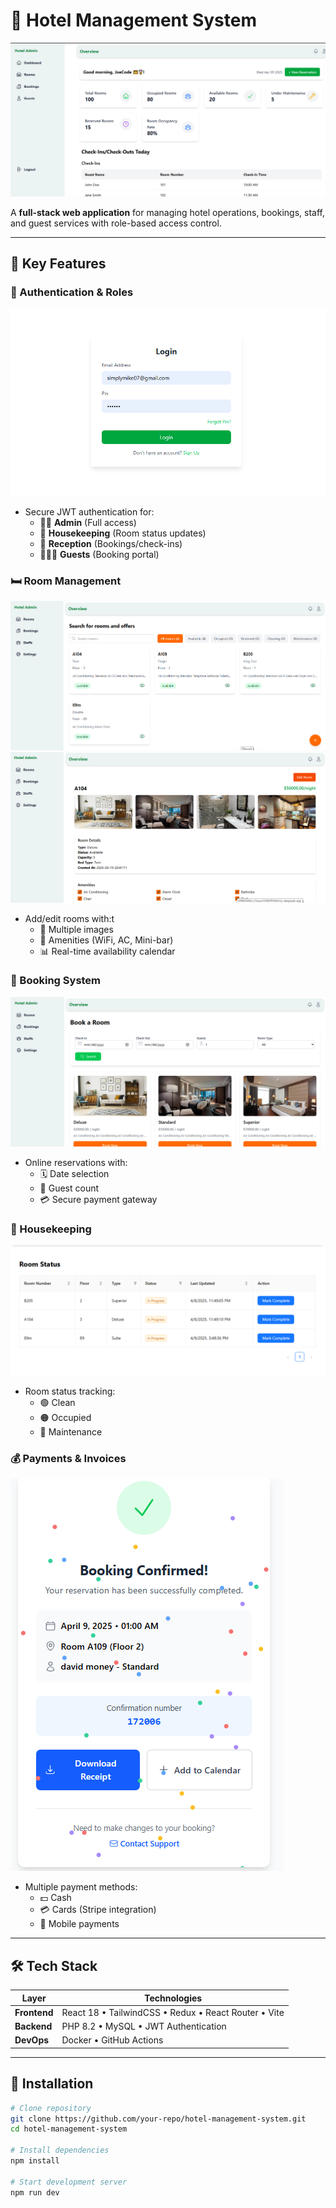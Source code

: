# 🏨 Hotel Management System

![Hotel Management Dashboard](./readme_img/DASHBOARD.png)

A **full-stack web application** for managing hotel operations, bookings, staff, and guest services with role-based access control.

---

## 🌟 Key Features
### 🔐 Authentication & Roles
![Login Page](./readme_img/login.png)
- Secure JWT authentication for:
  - 🧑‍💼 **Admin** (Full access)
  - 🧹 **Housekeeping** (Room status updates)
  - 🏨 **Reception** (Bookings/check-ins)
  - 👨‍👩‍👦 **Guests** (Booking portal)

### 🛏️ Room Management
![Room Management](./readme_img/staffs-room.png)
![Room INFO](./readme_img/about-room.png)
- Add/edit rooms with:t
  - 📸 Multiple images
  - 🛁 Amenities (WiFi, AC, Mini-bar)
  - 📊 Real-time availability calendar

### 📅 Booking System
![Booking Interface](./readme_img/staff-booking-room.png)
- Online reservations with:
  - 🗓️ Date selection
  - 👥 Guest count
  - 💳 Secure payment gateway

### 🧹 Housekeeping
![Housekeeping Dashboard](./readme_img/hk-room_status.png)
- Room status tracking:
  - 🟢 Clean
  - 🟠 Occupied
  - 🔴 Maintenance

### 💰 Payments & Invoices
![Invoice](./readme_img/receipt.png)
- Multiple payment methods:
  - 💵 Cash
  - 💳 Cards (Stripe integration)
  - 📲 Mobile payments

---

## 🛠 Tech Stack
| Layer        | Technologies                                                                 |
|--------------|-----------------------------------------------------------------------------|
| **Frontend** | React 18 • TailwindCSS • Redux • React Router • Vite                        |
| **Backend**  | PHP 8.2 • MySQL • JWT Authentication                                       |
| **DevOps**   | Docker • GitHub Actions                                                    |

---

## 🚀 Installation
```bash
# Clone repository
git clone https://github.com/your-repo/hotel-management-system.git
cd hotel-management-system

# Install dependencies
npm install

# Start development server
npm run dev